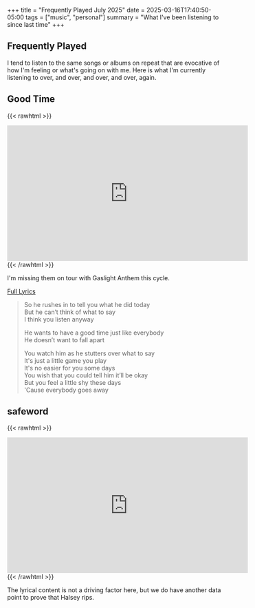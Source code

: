+++
title = "Frequently Played July 2025"
date = 2025-03-16T17:40:50-05:00
tags = ["music", "personal"]
summary = "What I've been listening to since last time"
+++

## Frequently Played

I tend to listen to the same songs or albums on repeat that are evocative of how I'm feeling or what's going on with me. Here is what I'm currently listening to over, and over, and over, and over, again.

## Good Time

{{< rawhtml >}}
<iframe width="560" height="315" src="https://www.youtube.com/embed/ldaJyOGDBag?si=XCuvMbWgfVaEhWHs" title="YouTube video player" frameborder="0" allow="accelerometer; autoplay; clipboard-write; encrypted-media; gyroscope; picture-in-picture; web-share" referrerpolicy="strict-origin-when-cross-origin" allowfullscreen></iframe>
{{< /rawhtml >}}

I'm missing them on tour with Gaslight Anthem this cycle.

[Full Lyrics](https://genius.com/Counting-crows-good-time-lyrics)

> So he rushes in to tell you what he did today  
> But he can’t think of what to say  
> I think you listen anyway  
> 
> He wants to have a good time just like everybody  
> He doesn’t want to fall apart  
> 
> You watch him as he stutters over what to say  
> It's just a little game you play  
> It's no easier for you some days  
> You wish that you could tell him it’ll be okay  
> But you feel a little shy these days  
> 'Cause everybody goes away  

## safeword

{{< rawhtml >}}
<iframe width="560" height="315" src="https://www.youtube.com/embed/UZQQwU8QA68?si=1xRSN73_eGJvwiP9" title="YouTube video player" frameborder="0" allow="accelerometer; autoplay; clipboard-write; encrypted-media; gyroscope; picture-in-picture; web-share" referrerpolicy="strict-origin-when-cross-origin" allowfullscreen></iframe>
{{< /rawhtml >}}

The lyrical content is not a driving factor here, but we do have another data
point to prove that Halsey rips.
